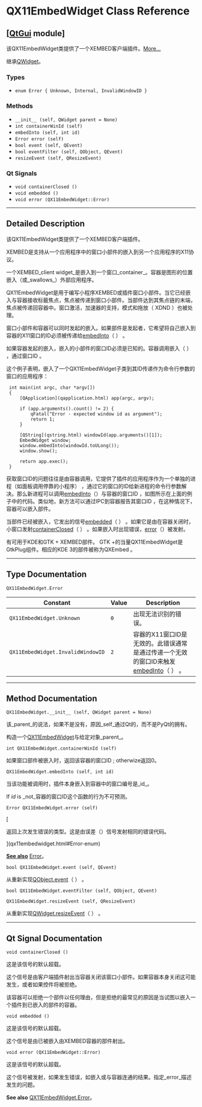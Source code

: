 # QX11EmbedWidget Class Reference

## [[QtGui](index.htm) module]

该QX11EmbedWidget类提供了一个XEMBED客户端插件。[More...](#details)

继承[QWidget](qwidget.html)。

### Types

*   `enum Error { Unknown, Internal, InvalidWindowID }`

### Methods

*   `__init__ (self, QWidget parent = None)`
*   `int containerWinId (self)`
*   `embedInto (self, int id)`
*   `Error error (self)`
*   `bool event (self, QEvent)`
*   `bool eventFilter (self, QObject, QEvent)`
*   `resizeEvent (self, QResizeEvent)`

### Qt Signals

*   `void containerClosed ()`
*   `void embedded ()`
*   `void error (QX11EmbedWidget::Error)`

* * *

## Detailed Description

该QX11EmbedWidget类提供了一个XEMBED客户端插件。

XEMBED是支持从一个应用程序中的窗口小部件的嵌入到另一个应用程序的X11协议。

一个XEMBED_client widget_是嵌入到一个窗口_container_。容器是图形的位置嵌入（或_swallows_）外部应用程序。

QX11EmbedWidget是用于编写小程序XEMBED或插件窗口小部件。当它已经嵌入与容器接收标籤焦点，焦点被传递到窗口小部件。当部件达到其焦点链的末端，焦点被传递回容器中。窗口激活，加速器的支持，模式和拖放（ XDND ）也被处理。

窗口小部件和容器可以同时发起的嵌入。如果部件是发起者，它希望将自己嵌入到容器的X11窗口的ID必须被传递给[embedInto](qx11embedwidget.html#embedInto)（ ） 。

如果容器发起的嵌入，嵌入的小部件的窗口ID必须是已知的。容器调用嵌入（ ） ，通过窗口ID 。

这个例子表明，嵌入了一个QX11EmbedWidget子类到其ID传递作为命令行参数的窗口的应用程序：

```
 int main(int argc, char *argv[])
 {
     [QApplication](qapplication.html) app(argc, argv);

     if (app.arguments().count() != 2) {
         qFatal("Error - expected window id as argument");
         return 1;
     }

     [QString](qstring.html) windowId(app.arguments()[1]);
     EmbedWidget window;
     window.embedInto(windowId.toULong());
     window.show();

     return app.exec();
 }

```

获取窗口ID的问题往往是由容器调用，它提供了插件的应用程序作为一个单独的进程（如面板调用停靠的小程序） ，通过它的窗口的ID给新进程的命令行参数解决。那么新进程可以调用[embedInto](qx11embedwidget.html#embedInto)（）与容器的窗口ID ，如图所示在上面的例子中的代码。类似地，新方法可以通过IPC到容器报告其窗口ID ，在这种情况下，容器可以嵌入部件。

当部件已经被嵌入，它发出的信号[embedded](qx11embedwidget.html#embedded)（ ） 。如果它是由在容器关闭时，小窗口发射[containerClosed](qx11embedwidget.html#containerClosed)（ ） 。如果嵌入时出现错误，[error](qx11embedwidget.html#error)（）被发射。

有可用于KDE和GTK + XEMBED部件。 GTK +的当量QX11EmbedWidget是GtkPlug组件。相应的KDE 3的部件被称为QXEmbed 。

* * *

## Type Documentation

```
QX11EmbedWidget.Error
```

| Constant | Value | Description |
| --- | --- | --- |
| `QX11EmbedWidget.Unknown` | `0` | 出现无法识别的错误。 |
| `QX11EmbedWidget.InvalidWindowID` | `2` | 容器的X11窗口ID是无效的。此错误通常是通过传递一个无效的窗口ID来触发[embedInto](qx11embedwidget.html#embedInto)（ ） 。 |

* * *

## Method Documentation

```
QX11EmbedWidget.__init__ (self, QWidget parent = None)
```

该_parent_的说法，如果不是没有，原因_self_通过Qt的，而不是PyQt的拥有。

构造一个[QX11EmbedWidget](qx11embedwidget.html)与给定对象_parent_。

```
int QX11EmbedWidget.containerWinId (self)
```

如果窗口部件被嵌入时，返回该容器的窗口ID ; otherwize返回0。

```
QX11EmbedWidget.embedInto (self, int id)
```

当该功能被调用时，插件本身嵌入到容器中的窗口编号是_id_。

If _id_ is _not_容器的窗口ID这个函数的行为不可预测。

```
Error QX11EmbedWidget.error (self)
```

[

返回上次发生错误的类型。这是由误差（）信号发射相同的错误代码。

](qx11embedwidget.html#Error-enum)

[**See also**](qx11embedwidget.html#Error-enum) [Error](qx11embedwidget.html#Error-enum)。

```
bool QX11EmbedWidget.event (self, QEvent)
```

从重新实现[QObject.event](qobject.html#event)（ ） 。

```
bool QX11EmbedWidget.eventFilter (self, QObject, QEvent)
```

```
QX11EmbedWidget.resizeEvent (self, QResizeEvent)
```

从重新实现[QWidget.resizeEvent](qwidget.html#resizeEvent)（ ） 。

* * *

## Qt Signal Documentation

```
void containerClosed ()
```

这是该信号的默认超载。

这个信号是由客户端插件射出当容器关闭该窗口小部件。如果容器本身关闭这可能发生，或者如果控件将被拒绝。

该容器可以拒绝一个部件以任何理由，但是拒绝的最常见的原因是当试图以嵌入一个插件到已嵌入的部件的容器。

```
void embedded ()
```

这是该信号的默认超载。

这个信号是由已被嵌入由XEMBED容器的部件射出。

```
void error (QX11EmbedWidget::Error)
```

这是该信号的默认超载。

这个信号被发射，如果发生错误，如嵌入或与容器连通的结果。指定_error_描述发生的问题。

**See also** [QX11EmbedWidget.Error](qx11embedwidget.html#Error-enum)。